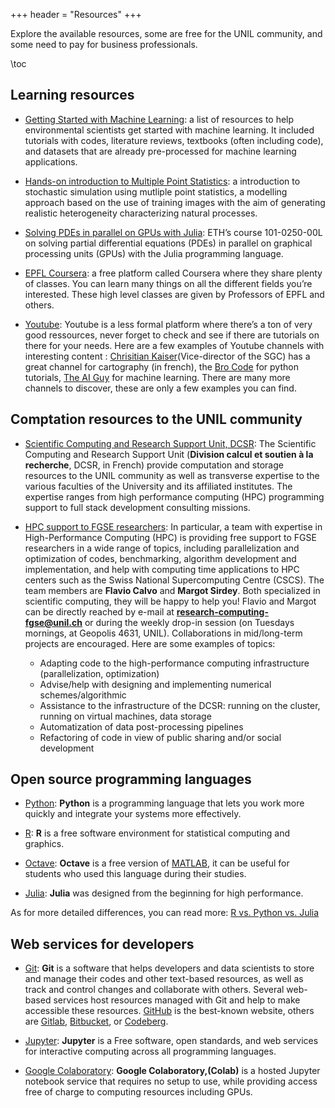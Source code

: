 +++
header = "Resources"
+++

Explore the available resources, some are free for the UNIL community, and some need to pay for business professionals.

\toc

## Learning resources

- [Getting Started with Machine Learning](https://wp.unil.ch/dawn/getting-started-with-machine-learning/): a list of resources to help environmental scientists get started with machine learning. It included tutorials with codes, literature reviews, textbooks (often including code), and datasets that are already pre-processed for machine learning applications.

- [Hands-on introduction to Multiple Point Statistics](https://github.com/GAIA-UNIL/Short-course-MPS): a introduction to stochastic simulation using mutliple point statistics, a modelling approach based on the use of training images with the aim of generating realistic heterogeneity characterizing natural processes.

- [Solving PDEs in parallel on GPUs with Julia](https://pde-on-gpu.vaw.ethz.ch/#solving_pdes_in_parallel_on_gpus_with_julia): ETH’s course 101-0250-00L on solving partial differential equations (PDEs) in parallel on graphical processing units (GPUs) with the Julia programming language.

- [EPFL Coursera](https://www.coursera.org/epfl): a free platform called Coursera where they share plenty of classes. You can learn many things on all the different fields you’re interested. These high level classes are given by Professors of EPFL and others.

- [Youtube](https://www.youtube.com/): Youtube is a less formal platform where there’s a ton of very good ressources, never forget to check and see if there are tutorials on there for your needs. Here are a few examples of Youtube channels with interesting content : [Chrisitian Kaiser](https://www.youtube.com/c/CKaiser)(Vice-director of the SGC) has a great channel for cartography (in french), the [Bro Code](https://www.youtube.com/c/BroCodez/videos) for python tutorials, [The AI Guy](https://www.youtube.com/c/TheAIGuy/videos) for machine learning. There are many more channels to discover, these are only a few examples you can find.

## Comptation resources to the UNIL community

- [Scientific Computing and Research Support Unit, DCSR](https://www.unil.ch/ci/dcsr-en): The Scientific Computing and Research Support Unit (**Division calcul et soutien à la recherche**, DCSR, in French) provide computation and storage resources to the UNIL community as well as transverse expertise to the various faculties of the University and its affiliated institutes. The expertise ranges from high performance computing (HPC) programming support to full stack development consulting missions.

- [HPC support to FGSE researchers](https://wiki.unil.ch/ci/books/research-support/page/high-performance-computing): In particular, a team with expertise in High-Performance Computing (HPC) is providing free support to FGSE researchers in a wide range of topics, including parallelization and optimization of codes, benchmarking, algorithm development and implementation, and help with computing time applications to HPC centers such as the Swiss National Supercomputing Centre (CSCS). The team members are **Flavio Calvo** and **Margot Sirdey**. Both specialized in scientific computing, they will be happy to help you! Flavio and Margot can be directly reached by e-mail at **research-computing-fgse@unil.ch** or during the weekly drop-in session (on Tuesdays mornings, at Geopolis 4631, UNIL). Collaborations in mid/long-term projects are encouraged. Here are some examples of topics:
  - Adapting code to the high-performance computing infrastructure (parallelization, optimization)
  - Advise/help with designing and implementing numerical schemes/algorithmic
  - Assistance to the infrastructure of the DCSR: running on the cluster, running on virtual machines, data storage
  - Automatization of data post-processing pipelines
  - Refactoring of code in view of public sharing and/or social development

## Open source programming languages

- [Python](https://www.python.org/): **Python** is a programming language that lets you work more quickly and integrate your systems more effectively.

- [R](https://www.r-project.org/): **R** is a free software environment for statistical computing and graphics.

- [Octave](https://octave.org/): **Octave** is a free version of [MATLAB](https://www.mathworks.com/products/matlab.html), it can be useful for students who used this language during their studies.

- [Julia](https://julialang.org/): **Julia** was designed from the beginning for high performance.

As for more detailed differences, you can read more: [R vs. Python vs. Julia](https://towardsdatascience.com/r-vs-python-vs-julia-90456a2bcbab)

## Web services for developers

- [Git](https://git-scm.com/): **Git** is a software that helps developers and data scientists to store and manage their codes and other text-based resources, as well as track and control changes and collaborate with others.
Several web-based services host resources managed with Git and help to make accessible these resources. [GitHub](https://github.com/) is the best-known website, others are [Gitlab](https://gitlab.com/explore), [Bitbucket](https://bitbucket.org/), or [Codeberg](https://codeberg.org/).

- [Jupyter](https://jupyter.org/): **Jupyter** is a Free software, open standards, and web services for interactive computing across all programming languages.

- [Google Colaboratory](https://colab.research.google.com/): **Google Colaboratory,(Colab)** is a hosted Jupyter notebook service that requires no setup to use, while providing access free of charge to computing resources including GPUs.
